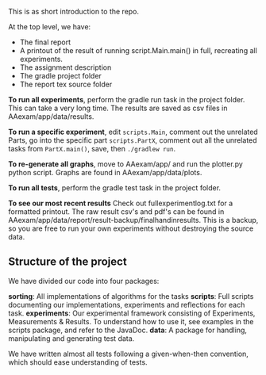 This is as short introduction to the repo.

At the top level, we have:

- The final report
- A printout of the result of running script.Main.main() in full, recreating all experiments.
- The assignment description
- The gradle project folder
- The report tex source folder

**To run all experiments**, perform the gradle run task in the project folder.
This can take a very long time. The results are saved as csv files in AAexam/app/data/results.

**To run a specific experiment**, edit `scripts.Main`, comment out the unrelated Parts, go into the specific part `scripts.PartX`,
comment out all the unrelated tasks from `PartX.main()`, save, then `./gradlew run`.

**To re-generate all graphs**, move to AAexam/app/ and run the plotter.py python script.
Graphs are found in AAexam/app/data/plots.

**To run all tests**, perform the gradle test task in the project folder.

**To see our most recent results** 
Check out fullexperimentlog.txt for a formatted printout.
The raw result csv's and pdf's can be found in AAexam/app/data/report/result-backup/finalhandinresults.
This is a backup, so you are free to run your own experiments without destroying the source data.

## Structure of the project

We have divided our code into four packages:

**sorting**: All implementations of algorithms for the tasks
**scripts**: Full scripts documenting our implementations, experiments and reflections for each task.
**experiments**: Our experimental framework consisting of Experiments, Measurements & Results. To understand how to use it, see examples in the scripts package, and refer to the JavaDoc.
**data**: A package for handling, manipulating and generating test data.

We have written almost all tests following a given-when-then convention, which should ease understanding of tests.

